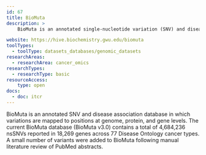 ```yaml
---
id: 67
title: BioMuta
description: >
    BioMuta is an annotated single-nucleotide variation (SNV) and disease association database in which variations are mapped to positions at genome, protein, and gene levels. The current database contains a total of 4,684,236 nonsynonymous SNVs (nsSNVs) reported in 18,269 genes across 77 Disease Ontology cancer types.

website: https://hive.biochemistry.gwu.edu/biomuta
toolTypes:
  - toolType: datasets_databases/genomic_datasets
researchAreas:
  - researchArea: cancer_omics
researchTypes:
  - researchType: basic
resourceAccess:
    type: open
docs:
  - doc: itcr
---
```

BioMuta is an annotated SNV and disease association database in which variations are mapped to positions at genome, protein, and gene levels. The current BioMuta database (BioMuta v3.0) contains a total of 4,684,236 nsSNVs reported in 18,269 genes across 77 Disease Ontology cancer types. A small number of variants were added to BioMuta following manual literature review of PubMed abstracts.